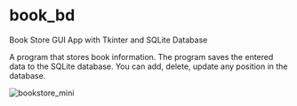 # book_bd
Book Store GUI App with Tkinter and SQLite Database

A program that stores book information. The program saves the entered data to the SQLite database. You can add, delete, update any position in the database.

![bookstore_mini](https://user-images.githubusercontent.com/20615560/109392895-4b71e780-7951-11eb-81bc-8424ec17a9d6.jpg)
